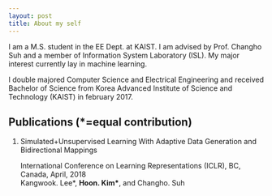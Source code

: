 ```yaml
---
layout: post
title: About my self
---
```


I am a M.S. student in the EE Dept. at KAIST. I am advised by Prof. Changho Suh and a member of Information System Laboratory (ISL). My major interest currently lay in machine learning.

I double majored Computer Science and Electrical Engineering and received Bachelor of Science from Korea Advanced Institute of Science and Technology (KAIST) in february 2017. 

## Publications (*=equal contribution)

1. Simulated+Unsupervised Learning With Adaptive Data Generation and Bidirectional Mappings

   International Conference on Learning Representations (ICLR), BC, Canada, April, 2018  
   Kangwook. Lee*, __Hoon. Kim*__, and Changho. Suh  
   
   
